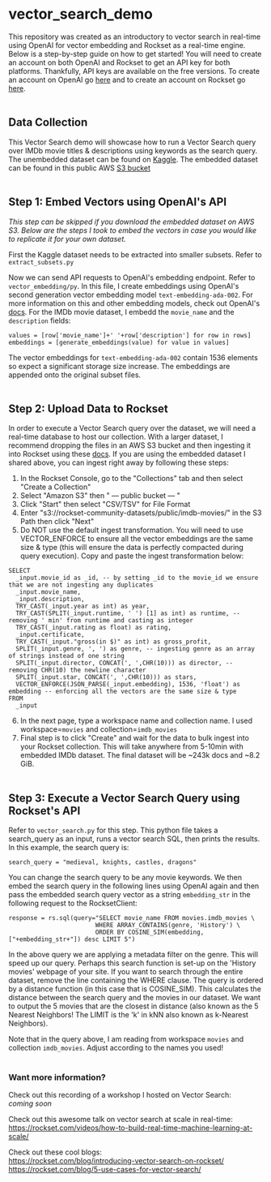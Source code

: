 # vector_search_demo

This repository was created as an introductory to vector search in real-time using OpenAI for vector embedding and Rockset as a real-time engine. Below is a step-by-step guide on how to get started! You will need to create an account on both OpenAI and Rockset to get an API key for both platforms. Thankfully, API keys are available on the free versions. To create an account on OpenAI go [here](https://platform.openai.com/signup?) and to create an account on Rockset go [here](https://rockset.com/create/).<br /><br />


## Data Collection
This Vector Search demo will showcase how to run a Vector Search query over IMDb movie titles & descriptions using keywords as the search query. The unembedded dataset can be found on [Kaggle](https://www.kaggle.com/datasets/rajugc/imdb-movies-dataset-based-on-genre?select=action.csv). The embedded dataset can be found in this public AWS [S3 bucket](s3://rockset-community-datasets/public/imdb-movies/)<br /><br />

## Step 1: Embed Vectors using OpenAI's API
*This step can be skipped if you download the embedded dataset on AWS S3. Below are the steps I took to embed the vectors in case you would like to replicate it for your own dataset.*

First the Kaggle dataset needs to be extracted into smaller subsets. Refer to `extract_subsets.py`

Now we can send API requests to OpenAI's embedding endpoint. Refer to `vector_embedding/py`. In this file, I create embeddings using OpenAI's second generation vector embedding model `text-embedding-ada-002`. For more information on this and other embedding models, check out OpenAI's [docs](https://platform.openai.com/docs/guides/embeddings). For the IMDb movie dataset, I embedd the `movie_name` and the `description` fields:

```
values = [row['movie_name']+' '+row['description'] for row in rows]
embeddings = [generate_embeddings(value) for value in values]
```

The vector embeddings for `text-embedding-ada-002` contain 1536 elements so expect a significant storage size increase. The embeddings are appended onto the original subset files.<br /><br />

## Step 2: Upload Data to Rockset
In order to execute a Vector Search query over the dataset, we will need a real-time database to host our collection. With a larger dataset, I recommend dropping the files in an AWS S3 bucket and then ingesting it into Rockset using these [docs](https://rockset.com/docs/amazon-s3/). If you are using the embedded dataset I shared above, you can ingest right away by following these steps:
  1. In the Rockset Console, go to the "Collections" tab and then select "Create a Collection"
  2. Select "Amazon S3" then " — public bucket — "
  3. Click "Start" then select "CSV/TSV" for File Format
  4. Enter "s3://rockset-community-datasets/public/imdb-movies/" in the S3 Path then click "Next"
  5. Do NOT use the default ingest transformation. You will need to use VECTOR_ENFORCE to ensure all the vector embeddings are the same size & type (this will ensure the data is perfectly compacted during query execution). Copy and paste the ingest transformation below:

  ```
  SELECT
    _input.movie_id as _id, -- by setting _id to the movie_id we ensure that we are not ingesting any duplicates
    _input.movie_name,
    _input.description,
    TRY_CAST(_input.year as int) as year,
    TRY_CAST(SPLIT(_input.runtime, ' ') [1] as int) as runtime, -- removing ' min' from runtime and casting as integer
    TRY_CAST(_input.rating as float) as rating,
    _input.certificate,
    TRY_CAST(_input."gross(in $)" as int) as gross_profit,
    SPLIT(_input.genre, ', ') as genre, -- ingesting genre as an array of strings instead of one string
    SPLIT(_input.director, CONCAT(', ',CHR(10))) as director, -- removing CHR(10) the newline character
    SPLIT(_input.star, CONCAT(', ',CHR(10))) as stars,
    VECTOR_ENFORCE(JSON_PARSE(_input.embedding), 1536, 'float') as embedding -- enforcing all the vectors are the same size & type
  FROM
    _input
  ```

  6. In the next page, type a workspace name and collection name. I used workspace=`movies` and collection=`imdb_movies`
  7. Final step is to click "Create" and wait for the data to bulk ingest into your Rockset collection. This will take anywhere from 5-10min with embedded IMDb dataset. The final dataset will be ~243k docs and ~8.2 GiB.<br /><br />

## Step 3: Execute a Vector Search Query using Rockset's API

Refer to `vector_search.py` for this step. This python file takes a search_query as an input, runs a vector search SQL, then prints the results. In this example, the search query is:
```
search_query = "medieval, knights, castles, dragons"
```
You can change the search query to be any movie keywords. We then embed the search query in the following lines using OpenAI again and then pass the embedded search query vector as a string `embedding_str` in the following request to the RocksetClient:

```
response = rs.sql(query="SELECT movie_name FROM movies.imdb_movies \
                        WHERE ARRAY_CONTAINS(genre, 'History') \
                        ORDER BY COSINE_SIM(embedding,["+embedding_str+"]) desc LIMIT 5")
```
In the above query we are applying a metadata filter on the genre. This will speed up our query. Perhaps this search function is set-up on the 'History movies' webpage of your site. If you want to search through the entire dataset, remove the line containing the WHERE clause. The query is ordered by a distance function (in this case that is COSINE_SIM). This calculates the distance between the search query and the movies in our dataset. We want to output the 5 movies that are the closest in distance (also known as the 5 Nearest Neighbors! The LIMIT is the 'k' in kNN also known as k-Nearest Neighbors).

Note that in the query above, I am reading from workspace `movies` and collection `imdb_movies`. Adjust according to the names you used!<br /><br />

### Want more information?
Check out this recording of a workshop I hosted on Vector Search: <br />
*coming soon*

Check out this awesome talk on vector search at scale in real-time: <br />
https://rockset.com/videos/how-to-build-real-time-machine-learning-at-scale/

Check out these cool blogs: <br />
https://rockset.com/blog/introducing-vector-search-on-rockset/ <br />
https://rockset.com/blog/5-use-cases-for-vector-search/
